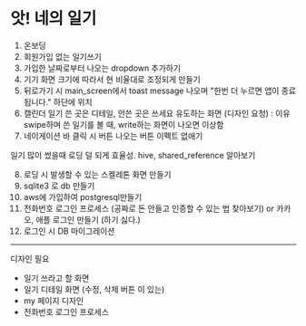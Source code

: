 # 앗! 네의 일기

1. 온보딩
2. 회원가입 없는 일기쓰기
3. 가입한 날짜로부터 나오는 dropdown 추가하기
4. 기기 화면 크기에 따라서 현 비율대로 조정되게 만들기
5. 뒤로가기 시 main_screen에서 toast message 나오며 "한번 더 누르면 앱이 종료됩니다." 하단에 위치
6. 캘린더 일기 쓴 곳은 디테일, 안쓴 곳은 쓰세요 유도하는 화면 (디자인 요청) : 이유 swipe하며 쓴 일기를 볼 때, write하는 화면이 나오면 이상함
7. 네이게이션 바 클릭 시 버튼 나오는 버튼 이펙트 없애기

일기 많이 썼을때 로딩 덜 되게 효율성.
hive, shared_reference 알아보기


8. 로딩 시 발생할 수 있는 스켈레톤 화면 만들기
9. sqlite3 로 db 만들기
10. aws에 가입하여 postgresql만들기
11. 전화번호 로그인 프로세스 (공짜로 돈 안들고 인증할 수 있는 법 찾아보기) or 카카오, 애플 로그인 만들기 (하기 싫다.)
12. 로그인 시 DB 마이그레이션


-------
디자인 필요
- 일기 쓰라고 할 화면
- 일기 디테일 화면 (수정, 삭제 버튼 이 있는)
- my 페이지 디자인
- 전화번호 로그인 프로세스
